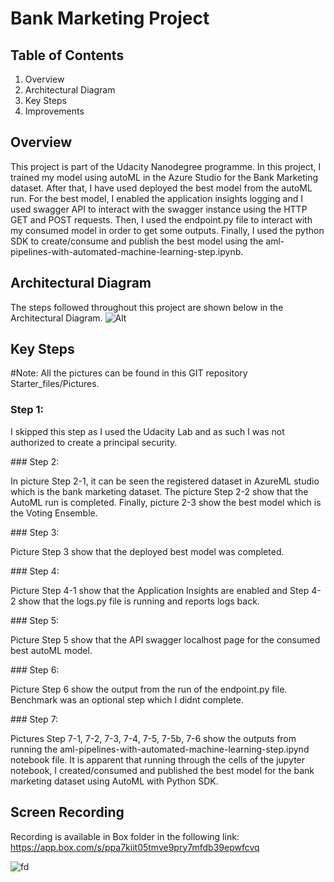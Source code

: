 
# Bank Marketing Project

## Table of Contents

<ol>
<li>Overview</li>
<li>Architectural Diagram</li>
<li>Key Steps</li>
<li>Improvements</li>
</ol> 

## Overview
This project is part of the Udacity Nanodegree programme. In this project, I trained my model using autoML in the Azure Studio for the Bank Marketing dataset. After that, I have used deployed the best model from the autoML run. For the best model, I enabled the application insights logging and I used swagger API to interact with the swagger instance using the HTTP GET and POST requests. Then, I used the endpoint.py file to interact with my consumed model in order to get some outputs. Finally, I used the python SDK to create/consume and publish the best model using the aml-pipelines-with-automated-machine-learning-step.ipynb.

## Architectural Diagram

The steps followed throughout this project are shown below in the Architectural Diagram. 
![Alt](https://github.com/thanasisvax/MLops-Operations/blob/master/starter_files/Pictures/Architectural%20Steps%20Diagram.PNG "Image")

## Key Steps

#Note: All the pictures can be found in this GIT repository Starter_files/Pictures. 

### Step 1: 
<p>I skipped this step as I used the Udacity Lab and as such I was not authorized to create a principal security.</p>
### Step 2: 
<p>In picture Step 2-1, it can be seen the registered dataset in AzureML studio which is the bank marketing dataset. The picture Step 2-2 show that the AutoML run is completed. Finally, picture 2-3 show the best model which is the Voting Ensemble.</p>
### Step 3: 
<p>Picture Step 3 show that the deployed best model was completed.</p>
### Step 4: 
<p>Picture Step 4-1 show that the Application Insights are enabled and Step 4-2 show that the logs.py file is running and reports logs back.</p>
### Step 5: 
<p>Picture Step 5 show that the API swagger localhost page for the consumed best autoML model.</p>
### Step 6: 
<p>Picture Step 6 show the output from the run of the endpoint.py file. Benchmark was an optional step which I didnt complete.</p>
### Step 7: 
<p>Pictures Step 7-1, 7-2, 7-3, 7-4, 7-5, 7-5b, 7-6 show the outputs from running the aml-pipelines-with-automated-machine-learning-step.ipynd notebook file. It is apparent that running through the cells of the jupyter notebook, I created/consumed and published the best model for the bank marketing dataset using AutoML with Python SDK.</p>

## Screen Recording

Recording is available in Box folder in the following link:
https://app.box.com/s/ppa7kiit05tmve9pry7mfdb39epwfcvq

 ![fd](https://github.com/thanasisvax/MLops-Operations/blob/master/starter_files/Pictures/Step%202-1.PNG)
 
